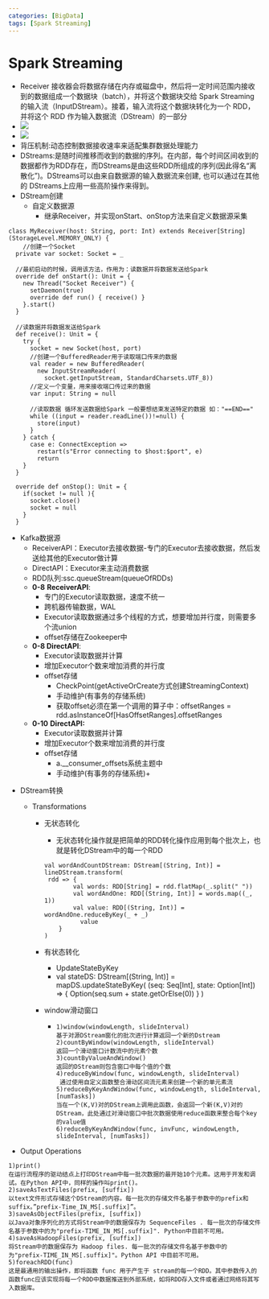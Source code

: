```yaml
---
categories: [BigData]
tags: [Spark Streaming]
---
```

# Spark Streaming


+  Receiver 接收器会将数据存储在内存或磁盘中，然后将一定时间范围内接收到的数据组成一个数据块（batch），并将这个数据块交给 Spark Streaming 的输入流（InputDStream）。接着，输入流将这个数据块转化为一个 RDD，并将这个 RDD 作为输入数据流（DStream）的一部分 
+  ![](https://img-blog.csdnimg.cn/img_convert/14c13bc046b8e2e524030c4386324c7e.png) 
+  ![](https://img-blog.csdnimg.cn/img_convert/9ff1a8725c1a86868994ad34807345bd.png) 
+  背压机制:动态控制数据接收速率来适配集群数据处理能力 
+  DStreams:是随时间推移而收到的数据的序列。在内部，每个时间区间收到的数据都作为RDD存在，而DStreams是由这些RDD所组成的序列(因此得名“离散化”)。DStreams可以由来自数据源的输入数据流来创建, 也可以通过在其他的 DStreams上应用一些高阶操作来得到。 
+  DStream创建 
   -  自定义数据源 
      *  继承Receiver，并实现onStart、onStop方法来自定义数据源采集 

```plain
class MyReceiver(host: String, port: Int) extends Receiver[String](StorageLevel.MEMORY_ONLY) {
	//创建一个Socket
  private var socket: Socket = _

  //最初启动的时候，调用该方法，作用为：读数据并将数据发送给Spark
  override def onStart(): Unit = {
    new Thread("Socket Receiver") {
      setDaemon(true)
      override def run() { receive() }
    }.start()
  }

  //读数据并将数据发送给Spark
  def receive(): Unit = {
    try {
      socket = new Socket(host, port)
      //创建一个BufferedReader用于读取端口传来的数据
      val reader = new BufferedReader(
        new InputStreamReader(
          socket.getInputStream, StandardCharsets.UTF_8))
      //定义一个变量，用来接收端口传过来的数据
      var input: String = null

      //读取数据 循环发送数据给Spark 一般要想结束发送特定的数据 如："==END=="
      while ((input = reader.readLine())!=null) {
        store(input)
      }
    } catch {
      case e: ConnectException =>
        restart(s"Error connecting to $host:$port", e)
        return
    }
  }

  override def onStop(): Unit = {
    if(socket != null ){
      socket.close()
      socket = null
    }
  }
```

 

-  Kafka数据源 
   *  ReceiverAPI：Executor去接收数据-专门的Executor去接收数据，然后发送给其他的Executor做计算 
   *  DirectAPI：Executor来主动消费数据 
   *  RDD队列:ssc.queueStream(queueOfRDDs) 
   *  **0-8** **ReceiverAPI**: 
      + 专门的Executor读取数据，速度不统一
      + 跨机器传输数据，WAL
      + Executor读取数据通过多个线程的方式，想要增加并行度，则需要多个流union
      + offset存储在Zookeeper中
   *  **0-8 DirectAPI**: 
      + Executor读取数据并计算
      + 增加Executor个数来增加消费的并行度
      + offset存储 
        - CheckPoint(getActiveOrCreate方式创建StreamingContext)
        - 手动维护(有事务的存储系统)
        - 获取offset必须在第一个调用的算子中：offsetRanges = rdd.asInstanceOf[HasOffsetRanges].offsetRanges
   *  **0-10** **DirectAPI:** 
      + Executor读取数据并计算
      + 增加Executor个数来增加消费的并行度
      + offset存储 
        - a.__consumer_offsets系统主题中
        - 手动维护(有事务的存储系统)+

+ DStream转换 

  - Transformations 

    *  无状态转化 

       +  无状态转化操作就是把简单的RDD转化操作应用到每个批次上，也就是转化DStream中的每一个RDD 

       ```plain
       val wordAndCountDStream: DStream[(String, Int)] = lineDStream.transform(
       	rdd => {
               val words: RDD[String] = rdd.flatMap(_.split(" "))
               val wordAndOne: RDD[(String, Int)] = words.map((_, 1))
               val value: RDD[(String, Int)] = wordAndOne.reduceByKey(_ + _)
                 value
           }
       )
       ```

    *  有状态转化 

       +  UpdateStateByKey 
       +  val stateDS: DStream[(String, Int)] = mapDS.updateStateByKey(
              (seq: Seq[Int], state: Option[Int]) => {
              	Option(seq.sum + state.getOrElse(0))
              }
          )

    *  window滑动窗口 

       *  ```
          1)window(windowLength, slideInterval)
          基于对源DStream窗化的批次进行计算返回一个新的Dstream
          2)countByWindow(windowLength, slideInterval)
          返回一个滑动窗口计数流中的元素个数
          3)countByValueAndWindow()
          返回的DStream则包含窗口中每个值的个数
          4)reduceByWindow(func, windowLength, slideInterval)
           通过使用自定义函数整合滑动区间流元素来创建一个新的单元素流
          5)reduceByKeyAndWindow(func, windowLength, slideInterval, [numTasks])
          当在一个(K,V)对的DStream上调用此函数，会返回一个新(K,V)对的DStream，此处通过对滑动窗口中批次数据使用reduce函数来整合每个key的value值
          6)reduceByKeyAndWindow(func, invFunc, windowLength, slideInterval, [numTasks])
          ```

- Output Operations 

```plain
1)print()
在运行流程序的驱动结点上打印DStream中每一批次数据的最开始10个元素。这用于开发和调试。在Python API中，同样的操作叫print()。
2)saveAsTextFiles(prefix, [suffix])
以text文件形式存储这个DStream的内容。每一批次的存储文件名基于参数中的prefix和suffix。”prefix-Time_IN_MS[.suffix]”。
3)saveAsObjectFiles(prefix, [suffix])
以Java对象序列化的方式将Stream中的数据保存为 SequenceFiles . 每一批次的存储文件名基于参数中的为"prefix-TIME_IN_MS[.suffix]". Python中目前不可用。
4)saveAsHadoopFiles(prefix, [suffix])
将Stream中的数据保存为 Hadoop files. 每一批次的存储文件名基于参数中的为"prefix-TIME_IN_MS[.suffix]"。Python API 中目前不可用。
5)foreachRDD(func)
这是最通用的输出操作，即将函数 func 用于产生于 stream的每一个RDD。其中参数传入的函数func应该实现将每一个RDD中数据推送到外部系统，如将RDD存入文件或者通过网络将其写入数据库。
```

 

